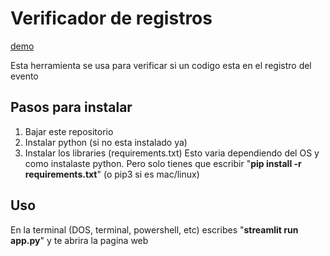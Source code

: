 # Verificador de registros
[demo]()

Esta herramienta se usa para verificar si un codigo esta en el registro del evento

## Pasos para instalar
1. Bajar este repositorio
2. Instalar python (si no esta instalado ya)
3. Instalar los libraries (requirements.txt)
    Esto varia dependiendo del OS y como instalaste python. Pero solo tienes que escribir "**pip install -r requirements.txt**" (o pip3 si es mac/linux)

## Uso
En la terminal (DOS, terminal, powershell, etc) escribes "**streamlit run app.py**" y te abrira la pagina web